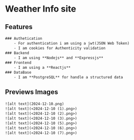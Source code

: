 # Weather Info site

## Features

    ### Authetication
        - For authentication i am using a jwt(JSON Web Token) 
        - I am cookies for Authenticity validation
    ### Backend 
        - I am using **Nodejs** and **Expressjs**
    ### Frontend
        - I am using a **Reactjs**
    ### DataBase
        - I am **PostgreSQL** for handle a structured data
    
## Previews Images

    ![alt text](2024-12-10.png)
    ![alt text](<2024-12-10 (1).png>)
    ![alt text](<2024-12-10 (2).png>)
    ![alt text](<2024-12-10 (3).png>)
    ![alt text](<2024-12-10 (5).png>)
    ![alt text](<2024-12-10 (6).png>)
    ![alt text](<2024-12-10 (7).png>)